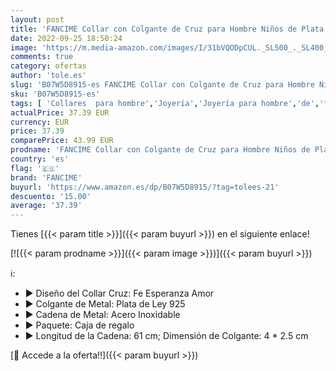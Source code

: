 ```yaml
---
layout: post
title: 'FANCIME Collar con Colgante de Cruz para Hombre Niños de Plata de Ley 925 Chapada Oro Amarillo con Cadena de Acero Inoxidable - Longitud Cadena: 56 cm'
date: 2022-09-25 18:50:24
image: 'https://m.media-amazon.com/images/I/31bVQODpCUL._SL500_._SL400_.jpg'
comments: true
category: ofertas
author: 'tole.es'
slug: 'B07W5D8915-es FANCIME Collar con Colgante de Cruz para Hombre Niños de...'
sku: 'B07W5D8915-es'
tags: [ 'Collares  para hombre','Joyería','Joyería para hombre','de','fancime','ley','plata','🇪🇸', ]
actualPrice: 37.39 EUR
currency: EUR
price: 37.39
comparePrice: 43.99 EUR
prodname: 'FANCIME Collar con Colgante de Cruz para Hombre Niños de Plata de Ley 925 Chapada Oro Amarillo con Cadena de Acero Inoxidable - Longitud Cadena: 56 cm'
country: 'es'
flag: '🇪🇸'
brand: 'FANCIME'
buyurl: 'https://www.amazon.es/dp/B07W5D8915/?tag=tolees-21'
descuento: '15.00'
average: '37.39'
---
```


Tienes [{{< param title >}}]({{< param buyurl >}}) en el siguiente enlace!

[![{{< param prodname >}}]({{< param image >}})]({{< param buyurl >}})

ℹ️:

- ▶ Diseño del Collar Cruz: Fe Esperanza Amor
- ▶ Colgante de Metal: Plata de Ley 925
- ▶ Cadena de Metal: Acero Inoxidable
- ▶ Paquete: Caja de regalo
- ▶ Longitud de la Cadena: 61 cm; Dimensión de Colgante: 4 * 2.5 cm

[🛒 Accede a la oferta!!]({{< param buyurl >}})
